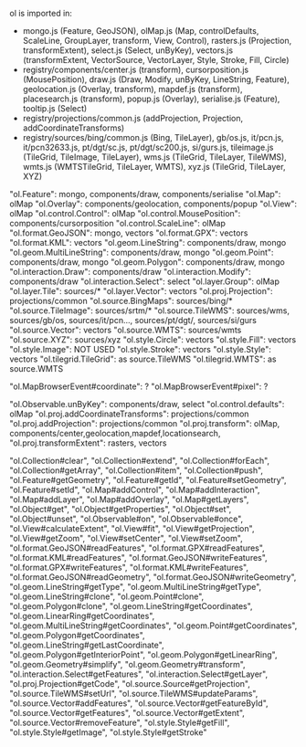 ol is imported in:
* mongo.js (Feature, GeoJSON), olMap.js (Map, controlDefaults, ScaleLine, GroupLayer, transform, View, Control), rasters.js (Projection, transformExtent), select.js (Select, unByKey), vectors.js (transformExtent, VectorSource, VectorLayer, Style, Stroke, Fill, Circle)
* registry/components/center.js (transform), cursorposition.js (MousePosition), draw.js (Draw, Modify, unByKey, LineString, Feature), geolocation.js (Overlay, transform), mapdef.js (transform), placesearch.js (transform), popup.js (Overlay), serialise.js (Feature), tooltip.js (Select)
* registry/projections/common.js (addProjection, Projection, addCoordinateTransforms)
* registry/sources/bing/common.js (Bing, TileLayer), gb/os.js, it/pcn.js, it/pcn32633.js, pt/dgt/sc.js, pt/dgt/sc200.js, si/gurs.js, tileimage.js (TileGrid, TileImage, TileLayer), wms.js (TileGrid, TileLayer, TileWMS), wmts.js (WMTSTileGrid, TileLayer, WMTS), xyz.js (TileGrid, TileLayer, XYZ)


"ol.Feature": mongo, components/draw, components/serialise
"ol.Map": olMap
"ol.Overlay": components/geolocation, components/popup
"ol.View": olMap
"ol.control.Control": olMap
"ol.control.MousePosition": components/cursorposition
"ol.control.ScaleLine": olMap
"ol.format.GeoJSON": mongo, vectors
"ol.format.GPX": vectors
"ol.format.KML": vectors
"ol.geom.LineString": components/draw, mongo
"ol.geom.MultiLineString": components/draw, mongo
"ol.geom.Point": components/draw, mongo
"ol.geom.Polygon": components/draw, mongo
"ol.interaction.Draw": components/draw
"ol.interaction.Modify": components/draw
"ol.interaction.Select": select
"ol.layer.Group": olMap
"ol.layer.Tile": sources/*
"ol.layer.Vector": vectors
"ol.proj.Projection": projections/common
"ol.source.BingMaps": sources/bing/*
"ol.source.TileImage": sources/srtm/*
"ol.source.TileWMS": sources/wms, sources/gb/os, sources/it/pcn..., sources/pt/dgt/, sources/si/gurs
"ol.source.Vector": vectors
"ol.source.WMTS": sources/wmts
"ol.source.XYZ": sources/xyz
"ol.style.Circle": vectors
"ol.style.Fill": vectors
"ol.style.Image": NOT USED
"ol.style.Stroke": vectors
"ol.style.Style": vectors
"ol.tilegrid.TileGrid": as source.TileWMS
"ol.tilegrid.WMTS": as source.WMTS

"ol.MapBrowserEvent#coordinate": ?
"ol.MapBrowserEvent#pixel": ?

"ol.Observable.unByKey": components/draw, select
"ol.control.defaults": olMap
"ol.proj.addCoordinateTransforms": projections/common
"ol.proj.addProjection": projections/common
"ol.proj.transform": olMap, components/center,geolocation,mapdef,locationsearch,
"ol.proj.transformExtent": rasters, vectors


"ol.Collection#clear",
"ol.Collection#extend",
"ol.Collection#forEach",
"ol.Collection#getArray",
"ol.Collection#item",
"ol.Collection#push",
"ol.Feature#getGeometry",
"ol.Feature#getId",
"ol.Feature#setGeometry",
"ol.Feature#setId",
"ol.Map#addControl",
"ol.Map#addInteraction",
"ol.Map#addLayer",
"ol.Map#addOverlay",
"ol.Map#getLayers",
"ol.Object#get",
"ol.Object#getProperties",
"ol.Object#set",
"ol.Object#unset",
"ol.Observable#on",
"ol.Observable#once",
"ol.View#calculateExtent",
"ol.View#fit",
"ol.View#getProjection",
"ol.View#getZoom",
"ol.View#setCenter",
"ol.View#setZoom",
"ol.format.GeoJSON#readFeatures",
"ol.format.GPX#readFeatures",
"ol.format.KML#readFeatures",
"ol.format.GeoJSON#writeFeatures",
"ol.format.GPX#writeFeatures",
"ol.format.KML#writeFeatures",
"ol.format.GeoJSON#readGeometry",
"ol.format.GeoJSON#writeGeometry",
"ol.geom.LineString#getType",
"ol.geom.MultiLineString#getType",
"ol.geom.LineString#clone",
"ol.geom.Point#clone",
"ol.geom.Polygon#clone",
"ol.geom.LineString#getCoordinates",
"ol.geom.LinearRing#getCoordinates",
"ol.geom.MultiLineString#getCoordinates",
"ol.geom.Point#getCoordinates",
"ol.geom.Polygon#getCoordinates",
"ol.geom.LineString#getLastCoordinate",
"ol.geom.Polygon#getInteriorPoint",
"ol.geom.Polygon#getLinearRing",
"ol.geom.Geometry#simplify",
"ol.geom.Geometry#transform",
"ol.interaction.Select#getFeatures",
"ol.interaction.Select#getLayer",
"ol.proj.Projection#getCode",
"ol.source.Source#getProjection",
"ol.source.TileWMS#setUrl",
"ol.source.TileWMS#updateParams",
"ol.source.Vector#addFeatures",
"ol.source.Vector#getFeatureById",
"ol.source.Vector#getFeatures",
"ol.source.Vector#getExtent",
"ol.source.Vector#removeFeature",
"ol.style.Style#getFill",
"ol.style.Style#getImage",
"ol.style.Style#getStroke"
